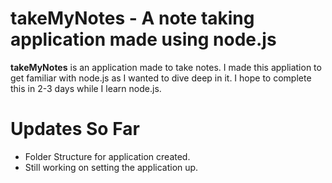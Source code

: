 # takeMyNotes - A note taking application made using node.js

**takeMyNotes** is an application made to take notes. I made this appliation to get familiar with node.js as I wanted to dive deep in it. I hope to complete this in 2-3 days while I learn node.js.

# Updates So Far

- Folder Structure for application created.
- Still working on setting the application up.